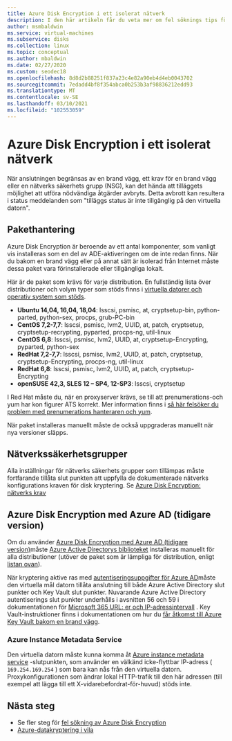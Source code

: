 ```yaml
---
title: Azure Disk Encryption i ett isolerat nätverk
description: I den här artikeln får du veta mer om fel söknings tips för Microsoft Azure disk kryptering på virtuella Linux-datorer.
author: msmbaldwin
ms.service: virtual-machines
ms.subservice: disks
ms.collection: linux
ms.topic: conceptual
ms.author: mbaldwin
ms.date: 02/27/2020
ms.custom: seodec18
ms.openlocfilehash: 8d8d2b88251f837a23c4e82a90eb4d4eb0043702
ms.sourcegitcommit: 7edadd4bf8f354abca0b253b3af98836212edd93
ms.translationtype: MT
ms.contentlocale: sv-SE
ms.lasthandoff: 03/10/2021
ms.locfileid: "102553059"
---
```

# <a name="azure-disk-encryption-on-an-isolated-network"></a>Azure Disk Encryption i ett isolerat nätverk

När anslutningen begränsas av en brand vägg, ett krav för en brand vägg eller en nätverks säkerhets grupp (NSG), kan det hända att tilläggets möjlighet att utföra nödvändiga åtgärder avbryts. Detta avbrott kan resultera i status meddelanden som "tilläggs status är inte tillgänglig på den virtuella datorn".

## <a name="package-management"></a>Pakethantering

Azure Disk Encryption är beroende av ett antal komponenter, som vanligt vis installeras som en del av ADE-aktiveringen om de inte redan finns. När du bakom en brand vägg eller på annat sätt är isolerad från Internet måste dessa paket vara förinstallerade eller tillgängliga lokalt.

Här är de paket som krävs för varje distribution. En fullständig lista över distributioner och volym typer som stöds finns i [virtuella datorer och operativ system som stöds](disk-encryption-overview.md#supported-vms-and-operating-systems).

- **Ubuntu 14,04, 16,04, 18,04**: lsscsi, psmisc, at, cryptsetup-bin, python-parted, python-sex, procps, grub-PC-bin
- **CentOS 7,2-7,7**: lsscsi, psmisc, lvm2, UUID, at, patch, cryptsetup, cryptsetup-recrypting, pyparted, procps-ng, util-linux
- **CentOS 6,8**: lsscsi, psmisc, lvm2, UUID, at, cryptsetup-Encrypting, pyparted, python-sex
- **RedHat 7,2-7,7**: lsscsi, psmisc, lvm2, UUID, at, patch, cryptsetup, cryptsetup-Encrypting, procps-ng, util-linux
- **RedHat 6,8**: lsscsi, psmisc, lvm2, UUID, at, patch, cryptsetup-Encrypting
- **openSUSE 42,3, SLES 12 – SP4, 12-SP3**: lsscsi, cryptsetup

I Red Hat måste du, när en proxyserver krävs, se till att prenumerations-och yum har kon figurer ATS korrekt. Mer information finns i [så här felsöker du problem med prenumerations hanteraren och yum](https://access.redhat.com/solutions/189533).  

När paket installeras manuellt måste de också uppgraderas manuellt när nya versioner släpps.

## <a name="network-security-groups"></a>Nätverkssäkerhetsgrupper
Alla inställningar för nätverks säkerhets grupper som tillämpas måste fortfarande tillåta slut punkten att uppfylla de dokumenterade nätverks konfigurations kraven för disk kryptering.  Se [Azure Disk Encryption: nätverks krav](disk-encryption-overview.md#networking-requirements)

## <a name="azure-disk-encryption-with-azure-ad-previous-version"></a>Azure Disk Encryption med Azure AD (tidigare version)

Om du använder [Azure Disk Encryption med Azure AD (tidigare version)](disk-encryption-overview-aad.md)måste [Azure Active Directorys biblioteket](../../active-directory/azuread-dev/active-directory-authentication-libraries.md) installeras manuellt för alla distributioner (utöver de paket som är lämpliga för distribution, enligt [listan ovan](#package-management)).

När kryptering aktive ras med [autentiseringsuppgifter för Azure AD](disk-encryption-linux-aad.md)måste den virtuella mål datorn tillåta anslutning till både Azure Active Directory slut punkter och Key Vault slut punkter. Nuvarande Azure Active Directory autentiserings slut punkter underhålls i avsnitten 56 och 59 i dokumentationen för [Microsoft 365 URL: er och IP-adressintervall](/microsoft-365/enterprise/urls-and-ip-address-ranges) . Key Vault-instruktioner finns i dokumentationen om hur du [får åtkomst till Azure Key Vault bakom en brand vägg](../../key-vault/general/access-behind-firewall.md).

### <a name="azure-instance-metadata-service"></a>Azure Instance Metadata Service 

Den virtuella datorn måste kunna komma åt [Azure instance metadata service](instance-metadata-service.md) -slutpunkten, som använder en välkänd icke-flyttbar IP-adress ( `169.254.169.254` ) som bara kan nås från den virtuella datorn.  Proxykonfigurationen som ändrar lokal HTTP-trafik till den här adressen (till exempel att lägga till ett X-vidarebefordrat-för-huvud) stöds inte.

## <a name="next-steps"></a>Nästa steg

- Se fler steg för [fel sökning av Azure Disk Encryption](disk-encryption-troubleshooting.md)
- [Azure-datakryptering i vila](../../security/fundamentals/encryption-atrest.md)

